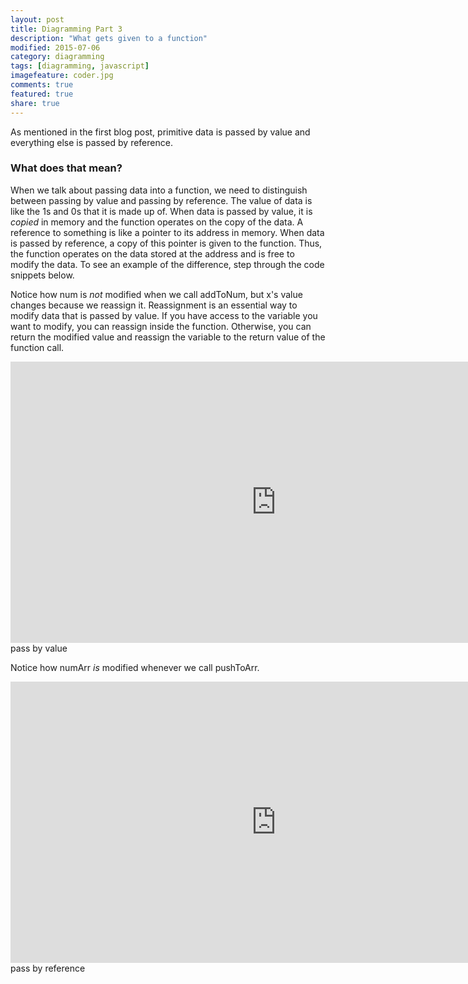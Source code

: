 ```yaml
---
layout: post
title: Diagramming Part 3
description: "What gets given to a function"
modified: 2015-07-06
category: diagramming
tags: [diagramming, javascript]
imagefeature: coder.jpg
comments: true
featured: true
share: true
---
```


As mentioned in the first blog post, primitive data is passed by value and everything else is passed by
reference. 

### What does that mean?

When we talk about passing data into a function, we need to distinguish between passing by value and
passing by reference.
The value of data is like the 1s and 0s that it is made up of. When data is passed by value,
it is *copied* in memory and the function operates on the copy of the data. A reference to something
is like a pointer to its address in memory. When data is passed by reference, a copy of this pointer
is given to the function. Thus, the function operates on the data stored at the address and is free
to modify the data. To see an example of the difference, step through the code snippets below.


Notice how num is *not* modified when we call addToNum, but x's value changes because we reassign
it. Reassignment is an essential way to modify data that is passed by value. If you have access to
the variable you want to modify, you can reassign inside the function. Otherwise, you can return the
modified value and reassign the variable to the return value of the function call.

<div align="center">
<iframe width="850" height="450" frameborder="0" src="http://pythontutor.com/iframe-embed.html#code=function+adder(x%29%7B%0A++++return+function(y%29%7B%0A++++++++x+%3D+x+%2B+y%3B%0A++++++++return+x%3B%0A++++%7D%0A%7D%0A%0Avar+num+%3D+0%3B%0Avar+addToNum+%3D+adder(num%29%3B%0Avar+result+%3D+addToNum(5%29%3B%0Aresult+%3D+addToNum(10%29%3B&origin=opt-frontend.js&cumulative=false&heapPrimitives=false&textReferences=false&py=js&rawInputLstJSON=%5B%5D&curInstr=0&codeDivWidth=350&codeDivHeight=400"> </iframe>
</div>
<figcaption>pass by value</figcaption>


Notice how numArr *is* modified whenever we call pushToArr.

<div align="center">
<iframe width="850" height="450" frameborder="0" src="http://pythontutor.com/iframe-embed.html#code=function+pusher(x%29%7B%0A++++return+function(y%29%7B%0A++++++++return+x.push(y%29%3B%0A++++%7D%0A%7D%0A%09%0Avar+numArr+%3D+%5B%5D%3B%0Avar+pushToArr+%3D+pusher(numArr%29%3B%0Avar+result+%3D+pushToArr(0%29%3B%0Aresult+%3D+pushToArr(1%29%3B&origin=opt-frontend.js&cumulative=false&heapPrimitives=false&textReferences=false&py=js&rawInputLstJSON=%5B%5D&curInstr=0&codeDivWidth=350&codeDivHeight=400"></iframe>
</div>
<figcaption>pass by reference</figcaption>





